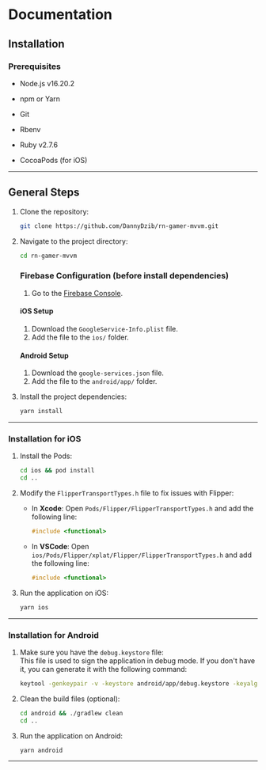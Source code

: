 # Documentation

## Installation

### Prerequisites

- Node.js v16.20.2

- npm or Yarn

- Git

- Rbenv

- Ruby v2.7.6

- CocoaPods (for iOS)

---

## General Steps

1. Clone the repository:

    ```bash
    git clone https://github.com/DannyDzib/rn-gamer-mvvm.git
    ```

2. Navigate to the project directory:

    ```bash
    cd rn-gamer-mvvm
    ```

    ### Firebase Configuration (before install dependencies)

    1. Go to the [Firebase Console](https://console.firebase.google.com/).

    #### iOS Setup

    1. Download the `GoogleService-Info.plist` file.
    2. Add the file to the `ios/` folder.

    #### Android Setup

    1. Download the `google-services.json` file.
    2. Add the file to the `android/app/` folder.

3. Install the project dependencies:

    ```bash
    yarn install
    ```

---

### Installation for iOS

1. Install the Pods:

    ```bash
    cd ios && pod install
    cd ..
    ```

2. Modify the `FlipperTransportTypes.h` file to fix issues with Flipper:

    - In **Xcode**:
      Open `Pods/Flipper/FlipperTransportTypes.h` and add the following line:

        ```cpp
        #include <functional>
        ```

    - In **VSCode**:
      Open `ios/Pods/Flipper/xplat/Flipper/FlipperTransportTypes.h` and add the following line:
        ```cpp
        #include <functional>
        ```

3. Run the application on iOS:

    ```bash
    yarn ios
    ```

---

### Installation for Android

1. Make sure you have the `debug.keystore` file:  
   This file is used to sign the application in debug mode. If you don't have it, you can generate it with the following command:

    ```bash
    keytool -genkeypair -v -keystore android/app/debug.keystore -keyalg RSA -keysize 2048 -validity 10000 -alias androiddebugkey -dname "CN=Android Debug O=Android,C=US"
    ```

2. Clean the build files (optional):

    ```bash
    cd android && ./gradlew clean
    cd ..
    ```

3. Run the application on Android:

    ```bash
    yarn android
    ```

---
